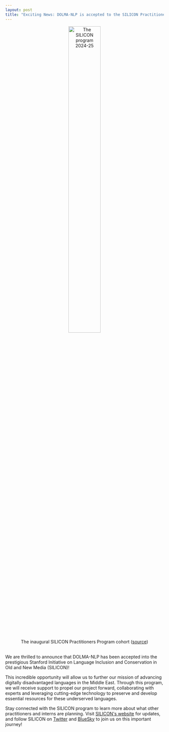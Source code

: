 ```yaml
---
layout: post
title: "Exciting News: DOLMA-NLP is accepted to the SILICON Practitioners Program"
---
```




<div style="text-align: center;">
    <figure class="figure" style="display: inline-block; margin: 0;">
        <img src="{{ site.github.url }}/assets/img/SILICON.jpg" alt="The SILICON program 2024-25" width="50%">
        <figcaption class="figure-caption">The inaugural SILICON Practitioners Program cohort (<a href="https://silicon.stanford.edu/" target="_blank">source</a>)</figcaption>
    </figure>
</div>

<br />

We are thrilled to announce that DOLMA-NLP has been accepted into the prestigious Stanford Initiative on Language Inclusion and Conservation in Old and New Media (SILICON)! 

This incredible opportunity will allow us to further our mission of advancing digitally disadvantaged languages in the Middle East. Through this program, we will receive support to propel our project forward, collaborating with experts and leveraging cutting-edge technology to preserve and develop essential resources for these underserved languages. 

Stay connected with the SILICON program to learn more about what other practitioners and interns are planning. Visit [SILICON's website](https://silicon.stanford.edu/) for updates, and follow SILICON on [Twitter](https://x.com/siliconstanford) and [BlueSky](https://bsky.app/profile/stanfordsilicon.bsky.social) to join us on this important journey!